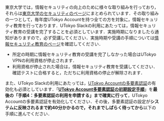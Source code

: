 東京大学では，情報セキュリティの向上のために様々な取り組みを行っており，それらは[東京大学のセキュリティのページ](https://univtokyo.sharepoint.com/sites/Security)にまとめられています．その取り組みの一つとして，毎年度UTokyo Accountを持つ全ての方を対象に，情報セキュリティ教育を行っております．UTokyo Slackの利用にあたっては，情報セキュリティ教育の受講を完了することを必須としています．実施時期になりましたら通知がありますので，必ず受講してください．実施時期や受講の手順については[情報セキュリティ教育のページ](https://univtokyo.sharepoint.com/sites/Security/SitePages/Information_Security_Education.aspx)を確認してください．
- 所定の時期に情報セキュリティ教育の受講を完了しなかった場合はUTokyo VPNの利用資格が停止されます．
- 利用資格が停止された場合は，情報セキュリティ教育を受講してください．確認テストに合格すると，ただちに利用資格の停止が解除されます．

また、UTokyo Slackの利用にあたっては，[UTokyo Accountの多要素認証](/utokyo_account/mfa/)の有効化も必須としています．「**[UTokyo Account多要素認証の初期設定手順](/utokyo_account/mfa/initial)**」を**最後の「手順4：多要素認証の利用を申請する」まで確実に行って**，UTokyo Accountの多要素認証を有効化してください．その後，多要素認証の設定が**システムに反映されるまで約40分かかるので，それまでしばらく待ってから**以下の手順に進んでください．

